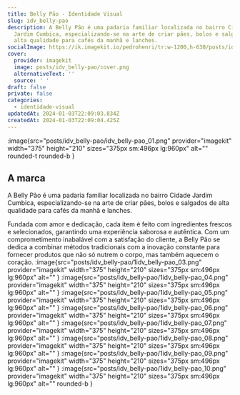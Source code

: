 ```yaml
---
title: Belly Pão - Identidade Visual
slug: idv_belly-pao
description: A Belly Pão é uma padaria familiar localizada no bairro Cidade
  Jardim Cumbica, especializando-se na arte de criar pães, bolos e salgados de
  alta qualidade para cafés da manhã e lanches.
socialImage: https://ik.imagekit.io/pedrohenri/tr:w-1200,h-630/posts/idv_belly-pao/social-image.png
cover:
  provider: imagekit
  image: posts/idv_belly-pao/cover.png
  alternativeText: ''
  source: ' '
draft: false
private: false
categories:
  - identidade-visual
updatedAt: 2024-01-03T22:09:03.834Z
createdAt: 2024-01-03T22:09:04.425Z
---
```


:image{src="posts/idv_belly-pao/idv_belly-pao_01.png" provider="imagekit" width="375" height="210" sizes="375px sm:496px lg:960px" alt="" rounded-t rounded-b }

## A marca

A Belly Pão é uma padaria familiar localizada no bairro Cidade Jardim Cumbica, especializando-se na arte de criar pães, bolos e salgados de alta qualidade para cafés da manhã e lanches.

Fundada com amor e dedicação, cada item é feito com ingredientes frescos e selecionados, garantindo uma experiência saborosa e autêntica. Com um comprometimento inabalável com a satisfação do cliente, a Belly Pão se dedica a combinar métodos tradicionais com a inovação constante para fornecer produtos que não só nutrem o corpo, mas também aquecem o coração.
:image{src="posts/idv_belly-pao/1idv_belly-pao_03.png" provider="imagekit" width="375" height="210" sizes="375px sm:496px lg:960px" alt="" }
:image{src="posts/idv_belly-pao/1idv_belly-pao_04.png" provider="imagekit" width="375" height="210" sizes="375px sm:496px lg:960px" alt="" }
:image{src="posts/idv_belly-pao/1idv_belly-pao_05.png" provider="imagekit" width="375" height="210" sizes="375px sm:496px lg:960px" alt="" }
:image{src="posts/idv_belly-pao/1idv_belly-pao_06.png" provider="imagekit" width="375" height="210" sizes="375px sm:496px lg:960px" alt="" }
:image{src="posts/idv_belly-pao/1idv_belly-pao_07.png" provider="imagekit" width="375" height="210" sizes="375px sm:496px lg:960px" alt="" }
:image{src="posts/idv_belly-pao/1idv_belly-pao_08.png" provider="imagekit" width="375" height="210" sizes="375px sm:496px lg:960px" alt="" }
:image{src="posts/idv_belly-pao/1idv_belly-pao_09.png" provider="imagekit" width="375" height="210" sizes="375px sm:496px lg:960px" alt="" }
:image{src="posts/idv_belly-pao/1idv_belly-pao_10.png" provider="imagekit" width="375" height="210" sizes="375px sm:496px lg:960px" alt="" rounded-b }
